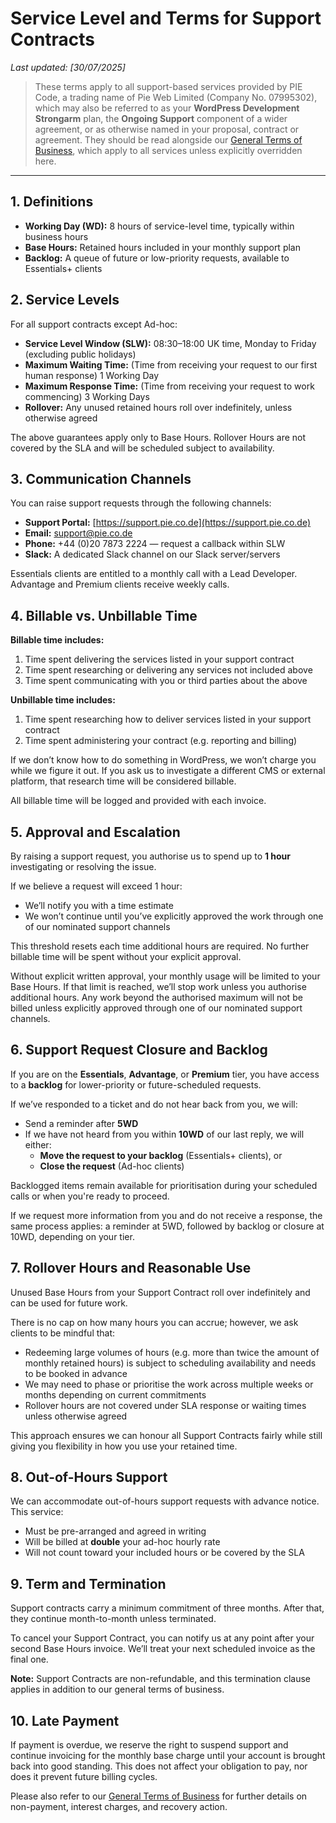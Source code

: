 # Service Level and Terms for Support Contracts

_Last updated: [30/07/2025]_
> These terms apply to all support-based services provided by PIE Code, a trading name of Pie Web Limited (Company No. 07995302), which may also be referred to as your **WordPress Development Strongarm** plan, the **Ongoing Support** component of a wider agreement, or as otherwise named in your proposal, contract or agreement. They should be read alongside our [General Terms of Business](/general), which apply to all services unless explicitly overridden here.

---

## 1. Definitions

- **Working Day (WD):** 8 hours of service-level time, typically within business hours
- **Base Hours:** Retained hours included in your monthly support plan
- **Backlog:** A queue of future or low-priority requests, available to Essentials+ clients

## 2. Service Levels

For all support contracts except Ad-hoc:

- **Service Level Window (SLW):** 08:30–18:00 UK time, Monday to Friday (excluding public holidays)
- **Maximum Waiting Time:** (Time from receiving your request to our first human response) 1 Working Day
- **Maximum Response Time:** (Time from receiving your request to work commencing) 3 Working Days
- **Rollover:** Any unused retained hours roll over indefinitely, unless otherwise agreed

The above guarantees apply only to Base Hours. Rollover Hours are not covered by the SLA and will be scheduled subject to availability.

## 3. Communication Channels

You can raise support requests through the following channels:

- **Support Portal:** [https://support.pie.co.de](https://support.pie.co.de)
- **Email:** [support@pie.co.de](mailto:support@pie.co.de)
- **Phone:** +44 (0)20 7873 2224 — request a callback within SLW
- **Slack:** A dedicated Slack channel on our Slack server/servers

Essentials clients are entitled to a monthly call with a Lead Developer. Advantage and Premium clients receive weekly calls.

## 4. Billable vs. Unbillable Time

**Billable time includes:**

1. Time spent delivering the services listed in your support contract
2. Time spent researching or delivering any services not included above
3. Time spent communicating with you or third parties about the above

**Unbillable time includes:**

1. Time spent researching how to deliver services listed in your support contract
2. Time spent administering your contract (e.g. reporting and billing)

If we don’t know how to do something in WordPress, we won’t charge you while we figure it out. If you ask us to investigate a different CMS or external platform, that research time will be considered billable.

All billable time will be logged and provided with each invoice.

## 5. Approval and Escalation

By raising a support request, you authorise us to spend up to **1 hour** investigating or resolving the issue.

If we believe a request will exceed 1 hour:

- We’ll notify you with a time estimate
- We won’t continue until you’ve explicitly approved the work through one of our nominated support channels

This threshold resets each time additional hours are required. No further billable time will be spent without your explicit approval.

Without explicit written approval, your monthly usage will be limited to your Base Hours. If that limit is reached, we’ll stop work unless you authorise additional hours. Any work beyond the authorised maximum will not be billed unless explicitly approved through one of our nominated support channels.

## 6. Support Request Closure and Backlog

If you are on the **Essentials**, **Advantage**, or **Premium** tier, you have access to a **backlog** for lower-priority or future-scheduled requests.

If we’ve responded to a ticket and do not hear back from you, we will:

- Send a reminder after **5WD**
- If we have not heard from you within **10WD** of our last reply, we will either:
  - **Move the request to your backlog** (Essentials+ clients), or
  - **Close the request** (Ad-hoc clients)

Backlogged items remain available for prioritisation during your scheduled calls or when you're ready to proceed.

If we request more information from you and do not receive a response, the same process applies: a reminder at 5WD, followed by backlog or closure at 10WD, depending on your tier.

## 7. Rollover Hours and Reasonable Use

Unused Base Hours from your Support Contract roll over indefinitely and can be used for future work.

There is no cap on how many hours you can accrue; however, we ask clients to be mindful that:

- Redeeming large volumes of hours (e.g. more than twice the amount of monthly retained hours) is subject to scheduling availability and needs to be booked in advance
- We may need to phase or prioritise the work across multiple weeks or months depending on current commitments
- Rollover hours are not covered under SLA response or waiting times unless otherwise agreed

This approach ensures we can honour all Support Contracts fairly while still giving you flexibility in how you use your retained time.

## 8. Out-of-Hours Support

We can accommodate out-of-hours support requests with advance notice. This service:

- Must be pre-arranged and agreed in writing
- Will be billed at **double** your ad-hoc hourly rate
- Will not count toward your included hours or be covered by the SLA

## 9. Term and Termination

Support contracts carry a minimum commitment of three months. After that, they continue month-to-month unless terminated.

To cancel your Support Contract, you can notify us at any point after your second Base Hours invoice. We’ll treat your next scheduled invoice as the final one.

**Note:** Support Contracts are non-refundable, and this termination clause applies in addition to our general terms of business.

## 10. Late Payment

If payment is overdue, we reserve the right to suspend support and continue invoicing for the monthly base charge until your account is brought back into good standing. This does not affect your obligation to pay, nor does it prevent future billing cycles.

Please also refer to our [General Terms of Business](https://terms.pie.co.de/general) for further details on non-payment, interest charges, and recovery action.
